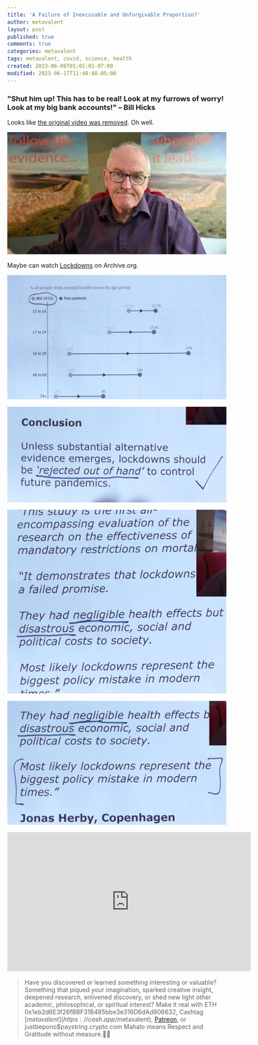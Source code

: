 ```yaml
---
title: 'A Failure of Inexcusable and Unforgivable Proportion?'
author: metavalent
layout: post
published: true
comments: true
categories: metavalent
tags: metavalent, covid, science, health
created: 2023-06-06T01:01:01-07:00
modified: 2023-06-17T11:48:48-05:00
---
```


### "Shut him up! This has to be real! Look at my furrows of worry! Look at my big bank accounts!" &ndash; Bill Hicks
  
Looks like [the original video was removed](https://www.youtube.com/embed/RzN5F8LCD0o). Oh well.

[![Follow the Evidence](/assets/images/john.cambell.follow.the.evidence.jpg "Follow the Evidence Wherever it Leads")](https://web.archive.org/web/20230606162332/https://www.youtube.com/watch?v=RzN5F8LCD0o&t=910s)

Maybe can watch [Lockdowns](https://web.archive.org/web/20230606162332/https://www.youtube.com/watch?v=RzN5F8LCD0o&t=910s) on Archive.org.

![Catastrophic Mental Health Impacts Of Lockdowns](/assets/images/6948728cb8751c5f57734e65ea767902.jpg)

![Future Lockdowns Must Be Rejected](/assets/images/619f0963196d58eb894c9612689429aa.jpg)

![Negligible and Disastrous](/assets/images/3f632ac19e2d38be0d9838cbaa36011e.jpg)

![The Biggest Policy Mistake in Modern Times](/assets/images/be70a39fd6b4dbc9b5521779ecb0e106.jpg) 

<iframe id="ytplayer" type="text/html"loading="lazy" width="560" height="320"
  src="https://www.youtube.com/embed/RzN5F8LCD0o?autoplay=1"
  frameborder="0"></iframe>

<p></p>
<p></p>
<p></p>

> Have you discovered or learned something interesting or valuable? Something that piqued your imagination, sparked creative insight, deepened research, enlivened discovery, or shed new light other academic, philosophical, or spiritual interest? Make it real with ETH 0x1eb2d6E3f26fBBF31B485bbe3e316D6dAd806632, Cashtag [$metavalent](https://cash.app/$metavalent), [Patreon](https://patreon.com/metavalent), or justbepono$paystring.crypto.com Mahalo means Respect and Gratitude without measure.🙏🏼
